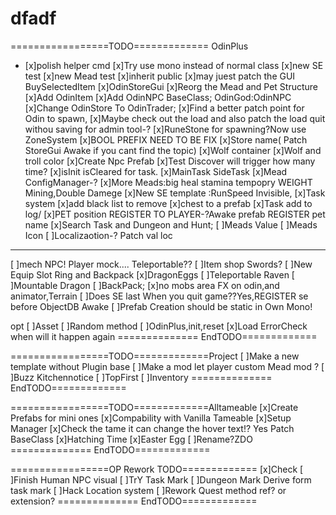 # dfadf
=================TODO=============
OdinPlus
- [x]polish helper cmd
[x]Try use mono instead of normal class
[x]new SE test
[x]new Mead test
[x]inherit public
[x]may juest patch the GUI BuySelectedItem
[x]OdinStoreGui
[x]Reorg the Mead and Pet Structure
[x]Add OdinItem 
[x]Add OdinNPC BaseClass; OdinGod:OdinNPC
[x]Change OdinStore To OdinTrader;
[x]Find a better patch point for Odin to spawn,
[x]Maybe check out the load and also patch the load quit withou saving for admin tool-?
[x]RuneStone for spawning?Now use ZoneSystem
[x]BOOL PREFIX NEED TO BE FIX
[x]Store name( Patch StoreGui Awake if you cant find the topic)
[x]Wolf container
[x]Wolf and troll color
[x]Create Npc Prefab
[x]Test Discover will trigger how many time?
[x]isInit isCleared for task.
[x]MainTask SideTask
[x]Mead ConfigManager-?
[x]More Meads:big heal stamina tempopry WEIGHT Mining,Double Damege
[x]New SE template :RunSpeed Invisible, 
[x]Task system
[x]add black list to remove
[x]chest to a prefab
[x]Task add to log/
[x]PET position REGISTER TO PLAYER-?Awake prefab REGISTER pet name
[x]Search Task and Dungeon and Hunt;
[ ]Meads Value
[ ]Meads Icon
[ ]Localizaotion-? Patch val loc
-----------------
[ ]mech NPC! Player mock.... Teleportable??
[ ]Item shop Swords?
[ ]New Equip Slot Ring and Backpack
[x]DragonEggs
[ ]Teleportable Raven
[ ]Mountable Dragon
[ ]BackPack;
[x]no mobs area FX on odin,and animator,Terrain
[ ]Does SE last When you quit game??Yes,REGISTER se before ObjectDB Awake 
[ ]Prefab Creation should be static in Own Mono!

opt
[ ]Asset 
[ ]Random method
[ ]OdinPlus,init,reset
[x]Load ErrorCheck when will it happen again
============== EndTODO=============

=================TODO=============Project
[ ]Make a new template without Plugin base
[ ]Make a mod let player custom Mead mod ?
[ ]Buzz Kitchennotice
[ ]TopFirst
[ ]Inventory
============== EndTODO=============

=================TODO=============Alltameable
[x]Create Prefabs for mini ones
[x]Compability with Vanilla Tameable
[x]Setup Manager
[x]Check the tame it can change the hover text!? Yes Patch BaseClass
[x]Hatching Time
[x]Easter Egg
[ ]Rename?ZDO
============== EndTODO=============

=================OP Rework TODO=============
[x]Check 
[ ]Finish Human NPC visual
[ ]TrY Task Mark
[ ]Dungeon Mark Derive form task mark
[ ]Hack Location system
[ ]Rework Quest method ref? or extension?
============== EndTODO=============
